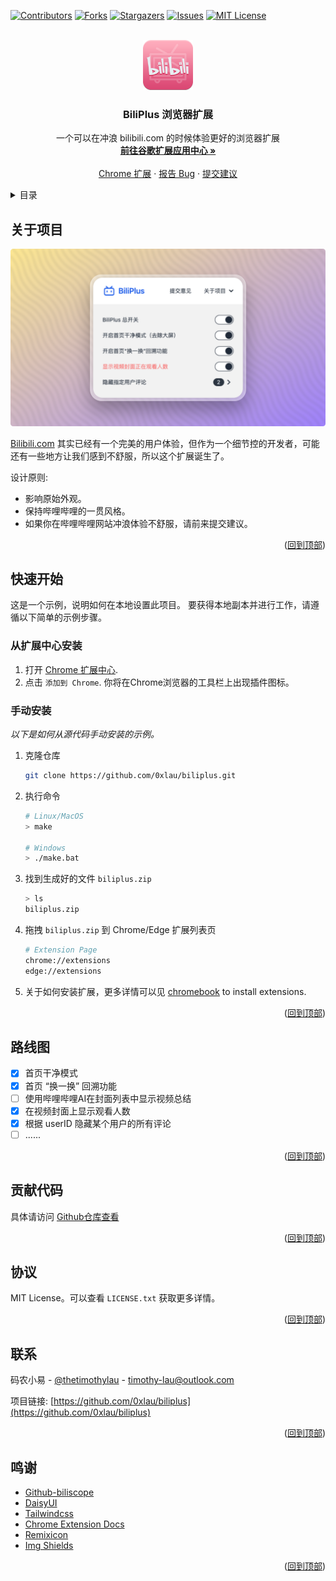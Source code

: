 <a name="readme-top"></a>


<!-- PROJECT SHIELDS -->
[![Contributors][contributors-shield]][contributors-url]
[![Forks][forks-shield]][forks-url]
[![Stargazers][stars-shield]][stars-url]
[![Issues][issues-shield]][issues-url]
[![MIT License][license-shield]][license-url]



<!-- PROJECT LOGO -->
<br />
<div align="center">
  <a href="https://github.com/0xlau/biliplus">
    <img src="img/logo_128.png" alt="Logo" width="80" height="80">
  </a>

  <h3 align="center">BiliPlus 浏览器扩展</h3>

  <p align="center">
    一个可以在冲浪 bilibili.com 的时候体验更好的浏览器扩展
    <br />
    <a href="https://chrome.google.com/webstore/detail/liddcdcjkpeaiblhebgihpmcaknpgbgk"><strong>前往谷歌扩展应用中心 »</strong></a>
    <br />
    <br />
    <a href="https://chrome.google.com/webstore/detail/liddcdcjkpeaiblhebgihpmcaknpgbgk">Chrome 扩展</a>
    ·
    <a href="https://github.com/0xlau/biliplus/issues">报告 Bug</a>
    ·
    <a href="https://github.com/0xlau/biliplus/issues">提交建议</a>
  </p>
</div>



<!-- TABLE OF CONTENTS -->
<details>
  <summary>目录</summary>
  <ol>
    <li>
      <a href="#关于项目">关于项目</a>
    </li>
    <li>
      <a href="#快速开始">快速开始</a>
      <ul>
        <li><a href="#从扩展中心安装">从扩展中心安装</a></li>
        <li><a href="#手动安装">手动安装</a></li>
      </ul>
    </li>
    <li><a href="#路线图">路线图</a></li>
    <li><a href="#贡献代码">贡献代码</a></li>
    <li><a href="#协议">协议</a></li>
    <li><a href="#联系">联系</a></li>
    <li><a href="#鸣谢">鸣谢</a></li>
  </ol>
</details>



<!-- ABOUT THE PROJECT -->
## 关于项目

<div align="center">
  <img src="img/screenshot.png"/>
</div>

[Bilibili.com](https://bilibili.com) 其实已经有一个完美的用户体验，但作为一个细节控的开发者，可能还有一些地方让我们感到不舒服，所以这个扩展诞生了。

设计原则:
* 影响原始外观。
* 保持哔哩哔哩的一贯风格。
* 如果你在哔哩哔哩网站冲浪体验不舒服，请前来提交建议。

<p align="right">(<a href="#readme-top">回到顶部</a>)</p>

<!-- GETTING STARTED -->
## 快速开始

这是一个示例，说明如何在本地设置此项目。
要获得本地副本并进行工作，请遵循以下简单的示例步骤。

### 从扩展中心安装

1. 打开 [Chrome 扩展中心](https://chrome.google.com/webstore/detail/liddcdcjkpeaiblhebgihpmcaknpgbgk).
2. 点击 `添加到 Chrome`.
你将在Chrome浏览器的工具栏上出现插件图标。

### 手动安装

_以下是如何从源代码手动安装的示例。_

1. 克隆仓库
   ```sh
   git clone https://github.com/0xlau/biliplus.git
   ```
2. 执行命令
   ```sh
   # Linux/MacOS
   > make

   # Windows
   > ./make.bat
   ```
3. 找到生成好的文件 `biliplus.zip`
   ```sh
   > ls
   biliplus.zip
   ```
4. 拖拽 `biliplus.zip` 到 Chrome/Edge 扩展列表页
    ```sh
    # Extension Page
    chrome://extensions
    edge://extensions
    ```
5. 关于如何安装扩展，更多详情可以见 [chromebook](https://support.google.com/chromebook/topic/3415446) to install extensions.

<p align="right">(<a href="#readme-top">回到顶部</a>)</p>

<!-- ROADMAP -->
## 路线图

- [x] 首页干净模式
- [x] 首页 “换一换” 回溯功能
- [ ] 使用哔哩哔哩AI在封面列表中显示视频总结
- [x] 在视频封面上显示观看人数
- [x] 根据 userID 隐藏某个用户的所有评论
- [ ] ......

<p align="right">(<a href="#readme-top">回到顶部</a>)</p>

<!-- CONTRIBUTING -->
## 贡献代码

具体请访问 [Github仓库查看](https://github.com/0xlau/biliplus)

<p align="right">(<a href="#readme-top">回到顶部</a>)</p>



<!-- LICENSE -->
## 协议

MIT License。可以查看 `LICENSE.txt` 获取更多详情。

<p align="right">(<a href="#readme-top">回到顶部</a>)</p>



<!-- CONTACT -->
## 联系

码农小易 - [@thetimothylau](https://twitter.com/thetimothylau) - timothy-lau@outlook.com

项目链接: [https://github.com/0xlau/biliplus](https://github.com/0xlau/biliplus)

<p align="right">(<a href="#readme-top">回到顶部</a>)</p>



<!-- ACKNOWLEDGMENTS -->
## 鸣谢

* [Github-biliscope](https://github.com/gaogaotiantian/biliscope)
* [DaisyUI](https://daisyui.com/)
* [Tailwindcss](https://tailwindcss.com/)
* [Chrome Extension Docs](https://developer.chrome.com/docs/extensions)
* [Remixicon](https://remixicon.com/)
* [Img Shields](https://shields.io)

<p align="right">(<a href="#readme-top">回到顶部</a>)</p>



<!-- MARKDOWN LINKS & IMAGES -->
<!-- https://www.markdownguide.org/basic-syntax/#reference-style-links -->
[contributors-shield]: https://img.shields.io/github/contributors/0xlau/biliplus.svg?style=for-the-badge
[contributors-url]: https://github.com/0xlau/biliplus/graphs/contributors
[forks-shield]: https://img.shields.io/github/forks/0xlau/biliplus.svg?style=for-the-badge
[forks-url]: https://github.com/0xlau/biliplus/network/members
[stars-shield]: https://img.shields.io/github/stars/0xlau/biliplus.svg?style=for-the-badge
[stars-url]: https://github.com/0xlau/biliplus/stargazers
[issues-shield]: https://img.shields.io/github/issues/0xlau/biliplus.svg?style=for-the-badge
[issues-url]: https://github.com/0xlau/biliplus/issues
[license-shield]: https://img.shields.io/github/license/0xlau/biliplus.svg?style=for-the-badge
[license-url]: https://github.com/0xlau/biliplus/blob/master/LICENSE.txt
[chrome-shield]: https://img.shields.io/badge/-Plugin_Download-black.svg?style=for-the-badge&colorB=555
[chrome-url]: https://chrome.com/
